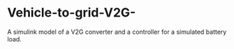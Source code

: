 # Vehicle-to-grid-V2G-
A simulink model of a V2G converter and a controller for a simulated battery load.
